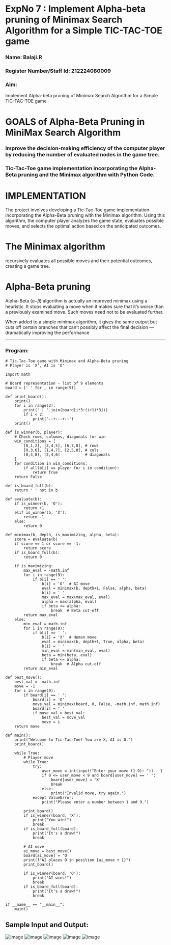 <h1>ExpNo 7 : Implement Alpha-beta pruning of Minimax Search Algorithm for a Simple TIC-TAC-TOE game</h1> 
<h3>Name: Balaji.R      </h3>
<h3>Register Number/Staff Id:    212224080009        </h3>
<H3>Aim:</H3>
<p>
Implement Alpha-beta pruning of Minimax Search Algorithm for a Simple TIC-TAC-TOE game
</p>
<h1>GOALS of Alpha-Beta Pruning in MiniMax Search Algorithm</h1>

<h3>Improve the decision-making efficiency of the computer player by reducing the number of evaluated nodes in the game tree.</h3>
<h3>Tic-Tac-Toe game implementation incorporating the Alpha-Beta pruning and the Minimax algorithm with Python Code.</h3>
<h1>IMPLEMENTATION</h1>

The project involves developing a Tic-Tac-Toe game implementation incorporating the Alpha-Beta pruning with the Minimax algorithm. Using this algorithm, the computer player analyzes the game state, evaluates possible moves, and selects the optimal action based on the anticipated outcomes.

<h1>The Minimax algorithm</h1>

recursively evaluates all possible moves and their potential outcomes, creating a game tree.

<h1>Alpha-Beta pruning</h1>

Alpha–Beta (𝛼−𝛽) algorithm is actually an improved minimax using a heuristic. It stops evaluating a move when it makes sure that it’s worse than a previously examined move. Such moves need not to be evaluated further.

When added to a simple minimax algorithm, it gives the same output but cuts off certain branches that can’t possibly affect the final decision — dramatically improving the performance
<hr>

###  Program:

```
# Tic-Tac-Toe game with Minimax and Alpha-Beta pruning
# Player is 'X', AI is 'O'

import math

# Board representation - list of 9 elements
board = [' ' for _ in range(9)]

def print_board():
    print()
    for i in range(3):
        print(' | '.join(board[i*3:(i+1)*3]))
        if i < 2:
            print('--+---+--')
    print()

def is_winner(b, player):
    # Check rows, columns, diagonals for win
    win_conditions = [
        [0,1,2], [3,4,5], [6,7,8], # rows
        [0,3,6], [1,4,7], [2,5,8], # cols
        [0,4,8], [2,4,6]           # diagonals
    ]
    for condition in win_conditions:
        if all(b[i] == player for i in condition):
            return True
    return False

def is_board_full(b):
    return ' ' not in b

def evaluate(b):
    if is_winner(b, 'O'):
        return +1
    elif is_winner(b, 'X'):
        return -1
    else:
        return 0

def minimax(b, depth, is_maximizing, alpha, beta):
    score = evaluate(b)
    if score == 1 or score == -1:
        return score
    if is_board_full(b):
        return 0

    if is_maximizing:
        max_eval = -math.inf
        for i in range(9):
            if b[i] == ' ':
                b[i] = 'O'  # AI move
                eval = minimax(b, depth+1, False, alpha, beta)
                b[i] = ' '
                max_eval = max(max_eval, eval)
                alpha = max(alpha, eval)
                if beta <= alpha:
                    break  # Beta cut-off
        return max_eval
    else:
        min_eval = math.inf
        for i in range(9):
            if b[i] == ' ':
                b[i] = 'X'  # Human move
                eval = minimax(b, depth+1, True, alpha, beta)
                b[i] = ' '
                min_eval = min(min_eval, eval)
                beta = min(beta, eval)
                if beta <= alpha:
                    break  # Alpha cut-off
        return min_eval

def best_move():
    best_val = -math.inf
    move = -1
    for i in range(9):
        if board[i] == ' ':
            board[i] = 'O'
            move_val = minimax(board, 0, False, -math.inf, math.inf)
            board[i] = ' '
            if move_val > best_val:
                best_val = move_val
                move = i
    return move

def main():
    print("Welcome to Tic-Tac-Toe! You are X, AI is O.")
    print_board()

    while True:
        # Player move
        while True:
            try:
                user_move = int(input("Enter your move (1-9): ")) - 1
                if 0 <= user_move < 9 and board[user_move] == ' ':
                    board[user_move] = 'X'
                    break
                else:
                    print("Invalid move, try again.")
            except ValueError:
                print("Please enter a number between 1 and 9.")

        print_board()
        if is_winner(board, 'X'):
            print("You win!")
            break
        if is_board_full(board):
            print("It's a draw!")
            break

        # AI move
        ai_move = best_move()
        board[ai_move] = 'O'
        print(f"AI places O in position {ai_move + 1}")
        print_board()

        if is_winner(board, 'O'):
            print("AI wins!")
            break
        if is_board_full(board):
            print("It's a draw!")
            break

if __name__ == "__main__":
    main()
```
<h2>Sample Input and Output:</h2>

![image](https://github.com/natsaravanan/19AI405FUNDAMENTALSOFARTIFICIALINTELLIGENCE/assets/87870499/8d5e329a-9aff-41a6-bcf0-46efa10e1b92)
![image](https://github.com/natsaravanan/19AI405FUNDAMENTALSOFARTIFICIALINTELLIGENCE/assets/87870499/438b242d-54ba-443e-b040-a936e6ae3b55)
![image](https://github.com/natsaravanan/19AI405FUNDAMENTALSOFARTIFICIALINTELLIGENCE/assets/87870499/99a33390-fa11-4ade-a19f-e93bcd7aaec9)
![image](https://github.com/natsaravanan/19AI405FUNDAMENTALSOFARTIFICIALINTELLIGENCE/assets/87870499/440797bd-53cb-49c1-b18d-89776864c3e7)
![image](https://github.com/natsaravanan/19AI405FUNDAMENTALSOFARTIFICIALINTELLIGENCE/assets/87870499/81575a16-26b2-46f1-a8ac-27c9ed0a0fe5)


